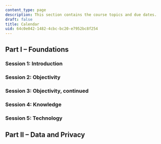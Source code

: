 ```yaml
---
content_type: page
description: This section contains the course topics and due dates.
draft: false
title: Calendar
uid: 64c0e042-1482-4cbc-bc20-e7952bc8f254
---
```

## Part I – Foundations

### Session 1: Introduction

### Session 2: Objectivity

### Session 3: Objectivity, continued

### Session 4: Knowledge

### Session 5: Technology

## Part II – Data and Privacy